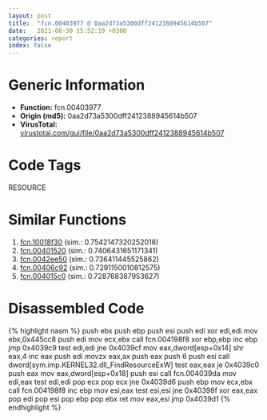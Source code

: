 ```yaml
---
layout: post
title:  "fcn.00403977 @ 0aa2d73a5300dff2412388945614b507"
date:   2021-08-30 15:52:19 +0300
categories: report
index: false
---
```


# Generic Information
- **Function:** fcn.00403977
- **Origin (md5):** 0aa2d73a5300dff2412388945614b507
- **VirusTotal:** [virustotal.com/gui/file/0aa2d73a5300dff2412388945614b507][virustotal_ref]

# Code Tags
<span class="tag" id="RESOURCE">RESOURCE</span>


# Similar Functions

1. [fcn.10018f30][similar_1_ref] (sim.: 0.7542147320252018)
2. [fcn.00401520][similar_2_ref] (sim.: 0.7406431651171341)
3. [fcn.0042ee50][similar_3_ref] (sim.: 0.736411445525862)
4. [fcn.00406c92][similar_4_ref] (sim.: 0.7291150010812575)
5. [fcn.004015c0][similar_5_ref] (sim.: 0.728768387953627)


# Disassembled Code

{% highlight nasm %}
push ebx
push ebp
push esi
push edi
xor edi,edi
mov ebx,0x445cc8
push edi
mov ecx,ebx
call fcn.004198f8
xor ebp,ebp
inc ebp
jmp 0x4039c9
test edi,edi
jne 0x4039cf
mov eax,dword[esp+0x14]
shr eax,4
inc eax
push edi
movzx eax,ax
push eax
push 6
push esi
call dword[sym.imp.KERNEL32.dll_FindResourceExW]
test eax,eax
je 0x4039c0
push eax
mov eax,dword[esp+0x18]
push esi
call fcn.004039da
mov edi,eax
test edi,edi
pop ecx
pop ecx
jne 0x4039d6
push ebp
mov ecx,ebx
call fcn.004198f8
inc ebp
mov esi,eax
test esi,esi
jne 0x40398f
xor eax,eax
pop edi
pop esi
pop ebp
pop ebx
ret 
mov eax,esi
jmp 0x4039d1
{% endhighlight %}


[similar_1_ref]: /report/fcn.10018f30@2585b133c2e70968905cce13b1fc2654
[similar_2_ref]: /report/fcn.00401520@2d591d102f09b733d7d0e893e5642beb
[similar_3_ref]: /report/fcn.0042ee50@17d73cbafe6dd96dd6f2291fab06fbb5
[similar_4_ref]: /report/fcn.00406c92@6c5b0418e4a4c57d99cda47d2717045d
[similar_5_ref]: /report/fcn.004015c0@4fe38de7c6c86a1bad209560fa052231
[virustotal_ref]: https://www.virustotal.com/gui/file/0aa2d73a5300dff2412388945614b507